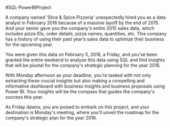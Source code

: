 #SQL-PowerBIProject

A company named 'Slice & Spice Pizzeria' unexpectedly hired you as a data analyst in February 2016 because of a massive layoff by the end of 2015. And your senior gave you the company's entire 2015 sales data, which includes pizza IDs, order details, pizza names, quantities, etc. This company has a history of using their past year’s sales data to optimize their business for the upcoming year.

You were given this data on February 5, 2016, a Friday, and you've been granted the entire weekend to analyze this data using SQL and find insights that will be pivotal for the company's strategic planning for the year 2016.

With Monday afternoon as your deadline, you're tasked with not only extracting these crucial insights but also making a compelling and informative dashboard with business insights and business proposals using Power BI. Your insights will be the compass that guides the company's success this year.

As Friday dawns, you are poised to embark on this project, and your destination is Monday's meeting, where you'll unveil the roadmap for the company's strategic plan for the year 2016.

